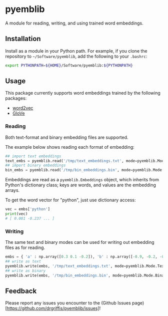# pyemblib

A module for reading, writing, and using trained word embeddings.

## Installation

Install as a module in your Python path.  For example, if you clone the repository to `~/Software/pyemblib`, add the following to your `.bashrc`:

```bash
export PYTHONPATH=${HOME}/Software/pyemblib:${PYTHONPATH}
```

## Usage

This package currently supports word embeddings trained by the following packages:

- [word2vec](https://code.google.com/archive/p/word2vec/)
- [GloVe](https://nlp.stanford.edu/projects/glove/)

### Reading

Both text-format and binary embedding files are supported.

The example below shows reading each format of embedding:
```python
## import text embeddings
text_embs = pyemblib.read('/tmp/text_embeddings.txt', mode=pyemblib.Mode.Text)
## import binary embeddings
bin_embs = pyemblib.read('/tmp/bin_embeddings.bin', mode=pyemblib.Mode.Binary)
```

Embeddings are read as a `pyemblib.Embeddings` object, which inherits from Python's dictionary class; keys are words, and values are the embedding arrays.

To get the word vector for "python", just use dictionary access:
```python
vec = embs['python']
print(vec)
# [ 0.001 -0.237 ... ]
```

### Writing

The same text and binary modes can be used for writing out embedding files as for reading.

```python
embs = { 'a' : np.array([0.3 0.1 -0.2]), 'b' : np.array([-0.9, -0.2, -0.2]) }
## write as text
pyemblib.write(embs, '/tmp/text_embeddings.txt', mode=pyemblib.Mode.Text)
## write as binary
pyemblib.write(embs, '/tmp/bin_embeddings.bin', mode=pyemblib.Mode.Binary)
```

## Feedback
Please report any issues you encounter to the (Github Issues page)[https://github.com/drgriffis/pyemblib/issues]!
